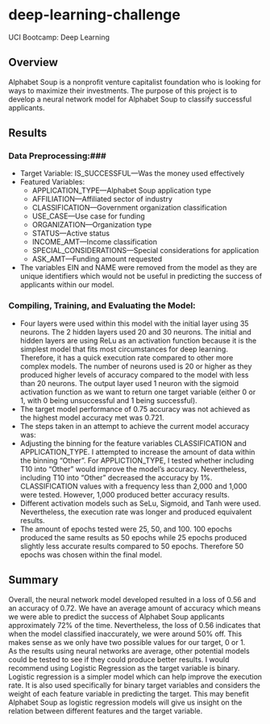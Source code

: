 # deep-learning-challenge
UCI Bootcamp: Deep Learning

## Overview ##
Alphabet Soup is a nonprofit venture capitalist foundation who is looking for ways to maximize their investments. The purpose of this project is to develop a neural network model for Alphabet Soup to classify successful applicants. 

## Results ##
### Data Preprocessing:###
- Target Variable: IS_SUCCESSFUL—Was the money used effectively
- Featured Variables: 
    - APPLICATION_TYPE—Alphabet Soup application type
    - AFFILIATION—Affiliated sector of industry
    - CLASSIFICATION—Government organization classification
    - USE_CASE—Use case for funding
    - ORGANIZATION—Organization type
    - STATUS—Active status
    - INCOME_AMT—Income classification
    - SPECIAL_CONSIDERATIONS—Special considerations for application
    - ASK_AMT—Funding amount requested
- The variables EIN and NAME were removed from the model as they are unique identifiers which would not be useful in predicting the success of applicants within our model.

### Compiling, Training, and Evaluating the Model: ###
- Four layers were used within this model with the initial layer using 35 neurons. The 2 hidden layers used 20 and 30 neurons. The initial and hidden layers are using ReLu as an activation function because it is the simplest model that fits most circumstances for deep learning. Therefore, it has a quick execution rate compared to other more complex models. The number of neurons used is 20 or higher as they produced higher levels of accuracy compared to the model with less than 20 neurons. The output layer used 1 neuron with the sigmoid activation function as we want to return one target variable (either 0 or 1, with 0 being unsuccessful and 1 being successful).
- The target model performance of 0.75 accuracy was not achieved as the highest model accuracy met was 0.721.
- The steps taken in an attempt to achieve the current model accuracy was:
- Adjusting the binning for the feature variables CLASSIFICATION and APPLICATION_TYPE. I attempted to increase the amount of data within the binning “Other”. For APPLICTION_TYPE, I tested whether including T10 into “Other” would improve the model’s accuracy. Nevertheless, including T10 into “Other” decreased the accuracy by 1%. CLASSIFICATION values with a frequency less than 2,000 and 1,000 were tested. However, 1,000 produced better accuracy results.
- Different activation models such as SeLu, Sigmoid, and Tanh were used. Nevertheless, the execution rate was longer and produced equivalent results.
- The amount of epochs tested were 25, 50, and 100. 100 epochs produced the same results as 50 epochs while 25 epochs produced slightly less accurate results compared to 50 epochs. Therefore 50 epochs was chosen within the final model.

## Summary ##
Overall, the neural network model developed resulted in a loss of 0.56 and an accuracy of 0.72. We have an average amount of accuracy which means we were able to predict the success of Alphabet Soup applicants approximately 72% of the time. Nevertheless, the loss of 0.56 indicates that when the model classified inaccurately, we were around 50% off. This makes sense as we only have two possible values for our target, 0 or 1.<br>
As the results using neural networks are average, other potential models could be tested to see if they could produce better results. I would recommend using Logistic Regression as the target variable is binary. Logistic regression is a simpler model which can help improve the execution rate. It is also used specifically for binary target variables and considers the weight of each feature variable in predicting the target. This may benefit Alphabet Soup as logistic regression models will give us insight on the relation between different features and the target variable.
